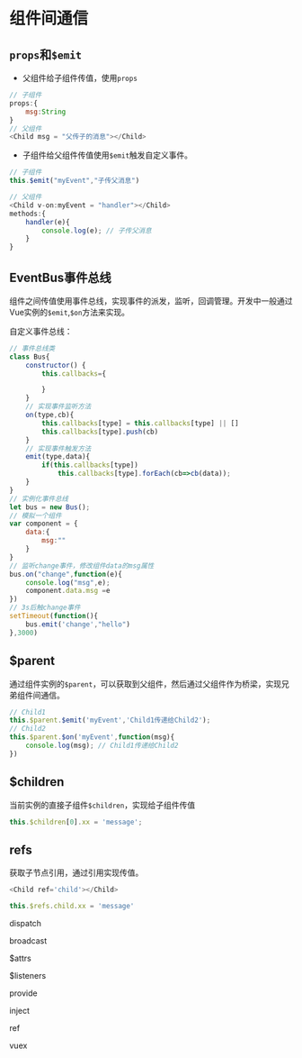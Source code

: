 # 组件间通信

## `props`和`$emit`

- 父组件给子组件传值，使用`props`

```js
// 子组件
props:{
    msg:String
}
// 父组件
<Child msg = "父传子的消息"></Child>
```

- 子组件给父组件传值使用`$emit`触发自定义事件。

```js
// 子组件
this.$emit("myEvent","子传父消息")

// 父组件
<Child v-on:myEvent = "handler"></Child>
methods:{
    handler(e){
        console.log(e); // 子传父消息
    }
}
```

## EventBus事件总线

组件之间传值使用事件总线，实现事件的派发，监听，回调管理。开发中一般通过Vue实例的`$emit`,`$on`方法来实现。

自定义事件总线：

```js
// 事件总线类
class Bus{
    constructor() {
        this.callbacks={

        }
    }
    // 实现事件监听方法
    on(type,cb){
        this.callbacks[type] = this.callbacks[type] || []
        this.callbacks[type].push(cb)
    }
    // 实现事件触发方法
    emit(type,data){
        if(this.callbacks[type])
            this.callbacks[type].forEach(cb=>cb(data));
    }
}
// 实例化事件总线
let bus = new Bus();
// 模拟一个组件
var component = {
    data:{
        msg:""
    }
}
// 监听change事件，修改组件data的msg属性
bus.on("change",function(e){
    console.log("msg",e);
    component.data.msg =e
})
// 3s后触change事件
setTimeout(function(){
    bus.emit('change',"hello")
},3000)
```

## $parent

通过组件实例的`$parent`，可以获取到父组件，然后通过父组件作为桥梁，实现兄弟组件间通信。

```js
// Child1
this.$parent.$emit('myEvent','Child1传递给Child2');
// Child2
this.$parent.$on('myEvent',function(msg){
    console.log(msg); // Child1传递给Child2
})
```

## $children

当前实例的直接子组件`$children`，实现给子组件传值

```js
this.$children[0].xx = 'message';
```

## refs

获取子节点引用，通过引用实现传值。

```js
<Child ref='child'></Child>

this.$refs.child.xx = 'message'
```



dispatch

broadcast

$attrs

$listeners

provide

inject

ref

vuex

